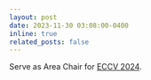 ```yaml
---
layout: post
date: 2023-11-30 03:08:00-0400
inline: true
related_posts: false
---
```


Serve as Area Chair for [ECCV 2024](https://eccv.ecva.net/). 

